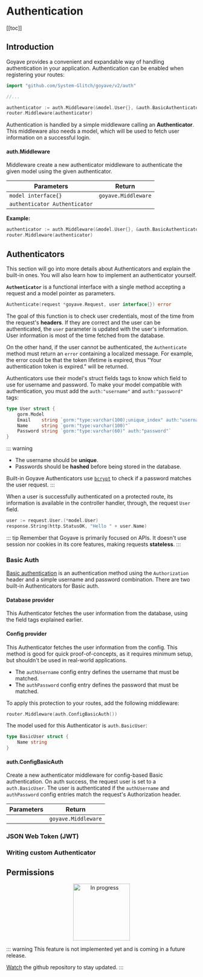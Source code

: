 # Authentication

<p><Badge text="Since v2.5.0"/></p>

[[toc]]

## Introduction

Goyave provides a convenient and expandable way of handling authentication in your application. Authentication can be enabled when registering your routes:

``` go
import "github.com/System-Glitch/goyave/v2/auth"

//...

authenticator := auth.Middleware(&model.User{}, &auth.BasicAuthenticator{})
router.Middleware(authenticator)
```

Authentication is handled by a simple middleware calling an **Authenticator**. This middleware also needs a model, which will be used to fetch user information on a successful login.

#### auth.Middleware

Middleware create a new authenticator middleware to authenticate the given model using the given authenticator.

| Parameters                    | Return              |
|-------------------------------|---------------------|
| `model interface{}`           | `goyave.Middleware` |
| `authenticator Authenticator` |                     |

**Example:**
``` go
authenticator := auth.Middleware(&model.User{}, &auth.BasicAuthenticator{})
router.Middleware(authenticator)
```

## Authenticators

This section will go into more details about Authenticators and explain the built-in ones. You will also learn how to implement an authenticator yourself.

**`Authenticator`** is a functional interface with a single method accepting a request and a model pointer as parameters.

``` go
Authenticate(request *goyave.Request, user interface{}) error
```

The goal of this function is to check user credentials, most of the time from the request's **headers**. If they are correct and the user can be authenticated, the `user` parameter is updated with the user's information. User information is most of the time fetched from the database.

On the other hand, if the user cannot be authenticated, the `Authenticate` method must return an `error` containing a localized message. For example, the error could be that the token lifetime is expired, thus "Your authentication token is expired." will be returned.

Authenticators use their model's struct fields tags to know which field to use for username and password. To make your model compatible with authentication, you must add the `auth:"username"` and `auth:"password"` tags:

``` go
type User struct {
	gorm.Model
	Email    string `gorm:"type:varchar(100);unique_index" auth:"username"`
	Name     string `gorm:"type:varchar(100)"`
	Password string `gorm:"type:varchar(60)" auth:"password"`
}
```

::: warning
- The username should be **unique**.
- Passwords should be **hashed** before being stored in the database.

Built-in Goyave Authenticators use [`bcrypt`](https://godoc.org/golang.org/x/crypto/bcrypt) to check if a password matches the user request.
:::

When a user is successfully authenticated on a protected route, its information is available in the controller handler, through, the request `User` field.

``` go
user := request.User.(*model.User)
response.String(http.StatusOK, "Hello " + user.Name)
```

::: tip
Remember that Goyave is primarily focused on APIs. It doesn't use session nor cookies in its core features, making requests **stateless**.
:::

### Basic Auth

[Basic authentication](https://en.wikipedia.org/wiki/Basic_access_authentication) is an authentication method using the `Authorization` header and a simple username and password combination. There are two built-in Authenticators for Basic auth.

#### Database provider

This Authenticator fetches the user information from the database, using the field tags explained earlier.

#### Config provider

This Authenticator fetches the user information from the config. This method is good for quick proof-of-concepts, as it requires minimum setup, but shouldn't be used in real-world applications.

- The `authUsername` config entry defines the username that must be matched.
- The `authPassword` config entry defines the password that must be matched.

To apply this protection to your routes, add the following middleware:

``` go
router.Middleware(auth.ConfigBasicAuth())
```

The model used for this Authenticator is `auth.BasicUser`:
``` go
type BasicUser struct {
	Name string
}
```

#### auth.ConfigBasicAuth

Create a new authenticator middleware for config-based Basic authentication. On auth success, the request user is set to a `auth.BasicUser`.
The user is authenticated if the `authUsername` and `authPassword` config entries match the request's Authorization header.

| Parameters | Return              |
|------------|---------------------|
|            | `goyave.Middleware` |

### JSON Web Token (JWT)

### Writing custom Authenticator

## Permissions

<p style="text-align: center">
    <img :src="$withBase('/undraw_in_progress_ql66.svg')" height="150" alt="In progress">
</p>

::: warning
This feature is not implemented yet and is coming in a future release.

[Watch](https://github.com/System-Glitch/goyave) the github repository to stay updated.
:::
